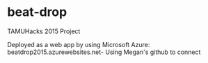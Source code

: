 # beat-drop
TAMUHacks 2015 Project

Deployed as a web app by using Microsoft Azure: beatdrop2015.azurewebsites.net- Using Megan's github to connect
